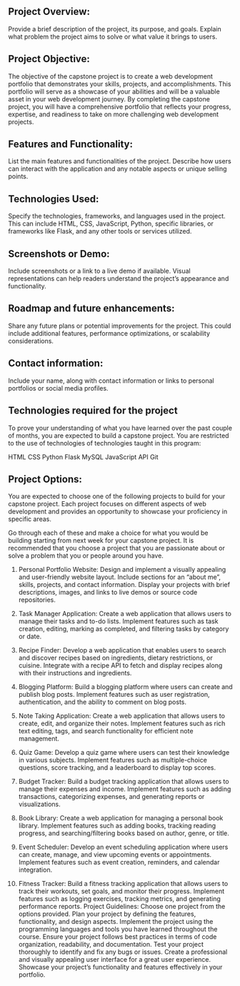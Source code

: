 ## Project Overview:
Provide a brief description of the project, its purpose, and goals. Explain what problem the project aims to solve or what value it brings to users.


## Project Objective:
The objective of the capstone project is to create a web development portfolio that demonstrates your skills, projects, and accomplishments. This portfolio will serve as a showcase of your abilities and will be a valuable asset in your web development journey. By completing the capstone project, you will have a comprehensive portfolio that reflects your progress, expertise, and readiness to take on more challenging web development projects.

## Features and Functionality:
List the main features and functionalities of the project. Describe how users can interact with the application and any notable aspects or unique selling points.


## Technologies Used:
Specify the technologies, frameworks, and languages used in the project. This can include HTML, CSS, JavaScript, Python, specific libraries, or frameworks like Flask, and any other tools or services utilized.


## Screenshots or Demo:
Include screenshots or a link to a live demo if available. Visual representations can help readers understand the project’s appearance and functionality.


## Roadmap and future enhancements:
Share any future plans or potential improvements for the project. This could include additional features, performance optimizations, or scalability considerations.


## Contact information:
Include your name, along with contact information or links to personal portfolios or social media profiles.


## Technologies required for the project
To prove your understanding of what you have learned over the past couple of months, you are expected to build a capstone project. You are restricted to the use of technologies of technologies taught in this program:

HTML
CSS
Python
Flask
MySQL
JavaScript
API
Git

## Project Options:
You are expected to choose one of the following projects to build for your capstone project. Each project focuses on different aspects of web development and provides an opportunity to showcase your proficiency in specific areas.

Go through each of these and make a choice for what you would be building starting from next week for your capstone project. It is recommended that you choose a project that you are passionate about or solve a problem that you or people around you have.

1. Personal Portfolio Website:
Design and implement a visually appealing and user-friendly website layout.
Include sections for an “about me”, skills, projects, and contact information.
Display your projects with brief descriptions, images, and links to live demos or source code repositories.

2. Task Manager Application:
Create a web application that allows users to manage their tasks and to-do lists.
Implement features such as task creation, editing, marking as completed, and filtering tasks by category or date.

3. Recipe Finder:
Develop a web application that enables users to search and discover recipes based on ingredients, dietary restrictions, or cuisine.
Integrate with a recipe API to fetch and display recipes along with their instructions and ingredients.

4. Blogging Platform:
Build a blogging platform where users can create and publish blog posts.
Implement features such as user registration, authentication, and the ability to comment on blog posts.

5. Note Taking Application:
Create a web application that allows users to create, edit, and organize their notes.
Implement features such as rich text editing, tags, and search functionality for efficient note management.

6. Quiz Game:
Develop a quiz game where users can test their knowledge in various subjects.
Implement features such as multiple-choice questions, score tracking, and a leaderboard to display top scores.

7. Budget Tracker:
Build a budget tracking application that allows users to manage their expenses and income.
Implement features such as adding transactions, categorizing expenses, and generating reports or visualizations.

8. Book Library:
Create a web application for managing a personal book library.
Implement features such as adding books, tracking reading progress, and searching/filtering books based on author, genre, or title.

9. Event Scheduler:
Develop an event scheduling application where users can create, manage, and view upcoming events or appointments.
Implement features such as event creation, reminders, and calendar integration.

10. Fitness Tracker:
Build a fitness tracking application that allows users to track their workouts, set goals, and monitor their progress.
Implement features such as logging exercises, tracking metrics, and generating performance reports.
Project Guidelines:
Choose one project from the options provided.
Plan your project by defining the features, functionality, and design aspects.
Implement the project using the programming languages and tools you have learned throughout the course.
Ensure your project follows best practices in terms of code organization, readability, and documentation.
Test your project thoroughly to identify and fix any bugs or issues.
Create a professional and visually appealing user interface for a great user experience.
Showcase your project’s functionality and features effectively in your portfolio.